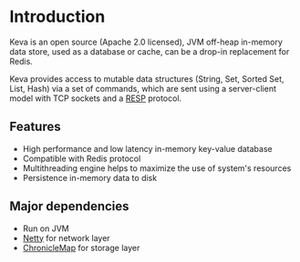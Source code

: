 # Introduction

Keva is an open source (Apache 2.0 licensed), JVM off-heap in-memory data store, used as a database or cache,
can be a drop-in replacement for Redis.

Keva provides access to mutable data structures (String, Set, Sorted Set, List, Hash) via a set of commands, which are sent using a server-client model
with TCP sockets and a [RESP](https://redis.io/topics/protocol) protocol.

## Features

- High performance and low latency in-memory key-value database
- Compatible with Redis protocol
- Multithreading engine helps to maximize the use of system's resources
- Persistence in-memory data to disk

## Major dependencies

- Run on JVM
- [Netty](https://github.com/netty/netty) for network layer
- [ChronicleMap](https://github.com/OpenHFT/Chronicle-Map) for storage layer
